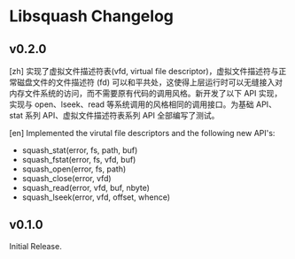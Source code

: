 # Libsquash Changelog

## v0.2.0

[zh] 实现了虚拟文件描述符表(vfd, virtual file descriptor)，虚拟文件描述符与正常磁盘文件的文件描述符 (fd) 可以和平共处，这使得上层运行时可以无缝接入对内存文件系统的访问，而不需要原有代码的调用风格。新开发了以下 API 实现，实现与 open、lseek、read 等系统调用的风格相同的调用接口。为基础 API、stat 系列 API、虚拟文件描述符表系列 API 全部编写了测试。

[en] Implemented the virutal file descriptors and the following new API's:

- squash_stat(error, fs, path, buf)
- squash_fstat(error, fs, vfd, buf)
- squash_open(error, fs, path)
- squash_close(error, vfd)
- squash_read(error, vfd, buf, nbyte)
- squash_lseek(error, vfd, offset, whence)

## v0.1.0

Initial Release.
